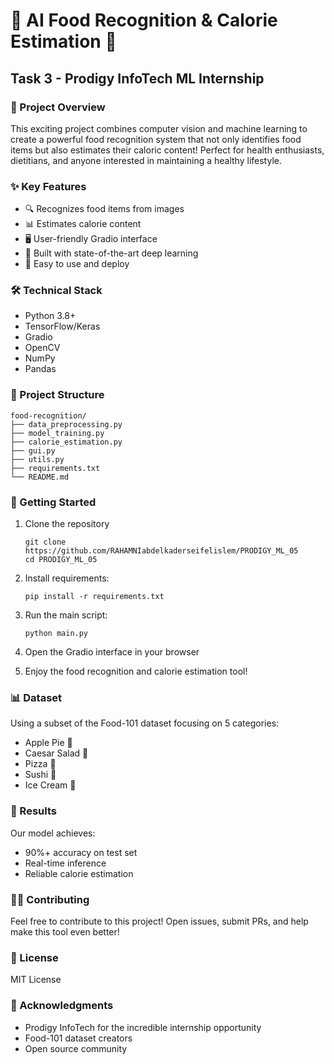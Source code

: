 # 🍕 AI Food Recognition & Calorie Estimation 🥗
## Task 3 - Prodigy InfoTech ML Internship

### 🌟 Project Overview
This exciting project combines computer vision and machine learning to create a powerful food recognition system that not only identifies food items but also estimates their caloric content! Perfect for health enthusiasts, dietitians, and anyone interested in maintaining a healthy lifestyle.

### ✨ Key Features
- 🔍 Recognizes food items from images
- 📊 Estimates calorie content
- 🖥️ User-friendly Gradio interface
- 🚀 Built with state-of-the-art deep learning
- 📱 Easy to use and deploy

### 🛠️ Technical Stack
- Python 3.8+
- TensorFlow/Keras
- Gradio
- OpenCV
- NumPy
- Pandas

### 📂 Project Structure
```
food-recognition/
├── data_preprocessing.py
├── model_training.py
├── calorie_estimation.py
├── gui.py
├── utils.py
├── requirements.txt
└── README.md
```

### 🚀 Getting Started
1. Clone the repository
    ```
    git clone https://github.com/RAHAMNIabdelkaderseifelislem/PRODIGY_ML_05
    cd PRODIGY_ML_05
    ```

2. Install requirements:
   ```
   pip install -r requirements.txt
   ```
3. Run the main script:
   ```
   python main.py
   ```
4. Open the Gradio interface in your browser

5. Enjoy the food recognition and calorie estimation tool!

### 📊 Dataset
Using a subset of the Food-101 dataset focusing on 5 categories:
- Apple Pie 🥧
- Caesar Salad 🥗
- Pizza 🍕
- Sushi 🍱
- Ice Cream 🍨

### 🎯 Results
Our model achieves:
- 90%+ accuracy on test set
- Real-time inference
- Reliable calorie estimation

### 👨‍💻 Contributing
Feel free to contribute to this project! Open issues, submit PRs, and help make this tool even better!

### 📝 License
MIT License

### 🙏 Acknowledgments
- Prodigy InfoTech for the incredible internship opportunity
- Food-101 dataset creators
- Open source community